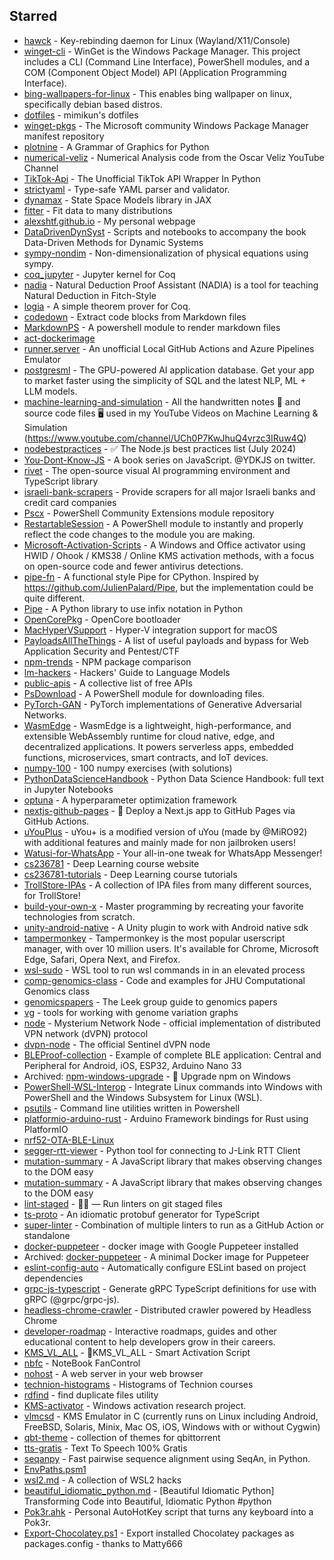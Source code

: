 ## Starred
- [hawck](https://github.com/snyball/hawck) - Key-rebinding daemon for Linux (Wayland/X11/Console)  
- [winget-cli](https://github.com/microsoft/winget-cli) - WinGet is the Windows Package Manager. This project includes a CLI (Command Line Interface), PowerShell modules, and a COM (Component Object Model) API (Application Programming Interface).  
- [bing-wallpapers-for-linux](https://github.com/whizzzkid/bing-wallpapers-for-linux) - This enables bing wallpaper on linux, specifically debian based distros.  
- [dotfiles](https://github.com/mimikun/dotfiles) - mimikun's dotfiles  
- [winget-pkgs](https://github.com/microsoft/winget-pkgs) - The Microsoft community Windows Package Manager manifest repository  
- [plotnine](https://github.com/has2k1/plotnine) - A Grammar of Graphics for Python  
- [numerical-veliz](https://github.com/osveliz/numerical-veliz) - Numerical Analysis code from the Oscar Veliz YouTube Channel  
- [TikTok-Api](https://github.com/davidteather/TikTok-Api) - The Unofficial TikTok API Wrapper In Python  
- [strictyaml](https://github.com/crdoconnor/strictyaml) - Type-safe YAML parser and validator.  
- [dynamax](https://github.com/probml/dynamax) - State Space Models library in JAX  
- [fitter](https://github.com/cokelaer/fitter) - Fit data to many distributions   
- [alexshtf.github.io](https://github.com/alexshtf/alexshtf.github.io) - My personal webpage  
- [DataDrivenDynSyst](https://github.com/jbramburger/DataDrivenDynSyst) - Scripts and notebooks to accompany the book Data-Driven Methods for Dynamic Systems  
- [sympy-nondim](https://github.com/cheind/sympy-nondim) - Non-dimensionalization of physical equations using sympy.  
- [coq_jupyter](https://github.com/EugeneLoy/coq_jupyter) - Jupyter kernel for Coq  
- [nadia](https://github.com/daviromero/nadia) - Natural Deduction Proof Assistant (NADIA) is a tool for teaching Natural Deduction in Fitch-Style  
- [logia](https://github.com/siladitya-basu/logia) - A simple theorem prover for Coq.  
- [codedown](https://github.com/earldouglas/codedown) - Extract code blocks from Markdown files  
- [MarkdownPS](https://github.com/Sarafian/MarkdownPS) - A powershell module to render markdown files  
- [act-dockerimage](https://github.com/JustinGrote/act-dockerimage)  
- [runner.server](https://github.com/ChristopherHX/runner.server) - An unofficial Local GitHub Actions and Azure Pipelines Emulator  
- [postgresml](https://github.com/postgresml/postgresml) - The GPU-powered AI application database. Get your app to market faster using the simplicity of SQL and the latest NLP, ML + LLM models.  
- [machine-learning-and-simulation](https://github.com/Ceyron/machine-learning-and-simulation) - All the handwritten notes 📝 and source code files 🖥️ used in my YouTube Videos on Machine Learning & Simulation (https://www.youtube.com/channel/UCh0P7KwJhuQ4vrzc3IRuw4Q)  
- [nodebestpractices](https://github.com/goldbergyoni/nodebestpractices) - :white_check_mark:  The Node.js best practices list (July 2024)  
- [You-Dont-Know-JS](https://github.com/getify/You-Dont-Know-JS) - A book series on JavaScript. @YDKJS on twitter.  
- [rivet](https://github.com/Ironclad/rivet) - The open-source visual AI programming environment and TypeScript library  
- [israeli-bank-scrapers](https://github.com/eshaham/israeli-bank-scrapers) - Provide scrapers for all major Israeli banks and credit card companies  
- [Pscx](https://github.com/Pscx/Pscx) - PowerShell Community Extensions module repository  
- [RestartableSession](https://github.com/mdgrs-mei/RestartableSession) - A PowerShell module to instantly and properly reflect the code changes to the module you are making.   
- [Microsoft-Activation-Scripts](https://github.com/massgravel/Microsoft-Activation-Scripts) - A Windows and Office activator using HWID / Ohook / KMS38 / Online KMS activation methods, with a focus on open-source code and fewer antivirus detections.  
- [pipe-fn](https://github.com/Xython/pipe-fn) - A functional style Pipe for CPython. Inspired by https://github.com/JulienPalard/Pipe, but the implementation could be quite different.  
- [Pipe](https://github.com/JulienPalard/Pipe) - A Python library to use infix notation in Python  
- [OpenCorePkg](https://github.com/acidanthera/OpenCorePkg) - OpenCore bootloader  
- [MacHyperVSupport](https://github.com/acidanthera/MacHyperVSupport) - Hyper-V integration support for macOS  
- [PayloadsAllTheThings](https://github.com/swisskyrepo/PayloadsAllTheThings) - A list of useful payloads and bypass for Web Application Security and Pentest/CTF  
- [npm-trends](https://github.com/uidotdev/npm-trends) - NPM package comparison  
- [lm-hackers](https://github.com/fastai/lm-hackers) - Hackers' Guide to Language Models  
- [public-apis](https://github.com/public-apis/public-apis) - A collective list of free APIs  
- [PsDownload](https://github.com/DanGough/PsDownload) - A PowerShell module for downloading files.  
- [PyTorch-GAN](https://github.com/eriklindernoren/PyTorch-GAN) - PyTorch implementations of Generative Adversarial Networks.  
- [WasmEdge](https://github.com/WasmEdge/WasmEdge) - WasmEdge is a lightweight, high-performance, and extensible WebAssembly runtime for cloud native, edge, and decentralized applications. It powers serverless apps, embedded functions, microservices, smart contracts, and IoT devices.  
- [numpy-100](https://github.com/rougier/numpy-100) - 100 numpy exercises (with solutions)  
- [PythonDataScienceHandbook](https://github.com/jakevdp/PythonDataScienceHandbook) - Python Data Science Handbook: full text in Jupyter Notebooks  
- [optuna](https://github.com/optuna/optuna) - A hyperparameter optimization framework  
- [nextjs-github-pages](https://github.com/gregrickaby/nextjs-github-pages) - 🚀 Deploy a Next.js app to GitHub Pages via GitHub Actions.  
- [uYouPlus](https://github.com/qnblackcat/uYouPlus) - uYou+ is a modified version of uYou (made by @MiRO92) with additional features and mainly made for non jailbroken users!  
- [Watusi-for-WhatsApp](https://github.com/FouadRaheb/Watusi-for-WhatsApp) - Your all-in-one tweak for WhatsApp Messenger!  
- [cs236781](https://github.com/vistalab-technion/cs236781) - Deep Learning course website  
- [cs236781-tutorials](https://github.com/vistalab-technion/cs236781-tutorials) - Deep Learning course tutorials  
- [TrollStore-IPAs](https://github.com/swaggyP36000/TrollStore-IPAs) - A collection of IPA files from many different sources, for TrollStore!  
- [build-your-own-x](https://github.com/codecrafters-io/build-your-own-x) - Master programming by recreating your favorite technologies from scratch.  
- [unity-android-native](https://github.com/Suvitruf/unity-android-native) - A Unity plugin to work with Android native sdk  
- [tampermonkey](https://github.com/Tampermonkey/tampermonkey) - Tampermonkey is the most popular userscript manager, with over 10 million users. It's available for Chrome, Microsoft Edge, Safari, Opera Next, and Firefox.   
- [wsl-sudo](https://github.com/Chronial/wsl-sudo) - WSL tool to run wsl commands in in an elevated process  
- [comp-genomics-class](https://github.com/BenLangmead/comp-genomics-class) - Code and examples for JHU Computational Genomics class  
- [genomicspapers](https://github.com/jtleek/genomicspapers) - The Leek group guide to genomics papers  
- [vg](https://github.com/vgteam/vg) - tools for working with genome variation graphs  
- [node](https://github.com/mysteriumnetwork/node) - Mysterium Network Node -  official implementation of distributed VPN network (dVPN) protocol  
- [dvpn-node](https://github.com/sentinel-official/dvpn-node) - The official Sentinel dVPN node  
- [BLEProof-collection](https://github.com/alexanderlavrushko/BLEProof-collection) - Example of complete BLE application: Central and Peripheral for Android, iOS, ESP32, Arduino Nano 33  
- Archived: [npm-windows-upgrade](https://github.com/felixrieseberg/npm-windows-upgrade) - :rocket: Upgrade npm on Windows  
- [PowerShell-WSL-Interop](https://github.com/mikebattista/PowerShell-WSL-Interop) - Integrate Linux commands into Windows with PowerShell and the Windows Subsystem for Linux (WSL).  
- [psutils](https://github.com/lukesampson/psutils) - Command line utilities written in Powershell  
- [platformio-arduino-rust](https://github.com/dzervas/platformio-arduino-rust) - Arduino Framework bindings for Rust using PlatformIO  
- [nrf52-OTA-BLE-Linux](https://github.com/chiararuggeri/nrf52-OTA-BLE-Linux)  
- [segger-rtt-viewer](https://github.com/bojanpotocnik/segger-rtt-viewer) - Python tool for connecting to J-Link RTT Client  
- [mutation-summary](https://github.com/rafaelw/mutation-summary) - A JavaScript library that makes observing changes to the DOM easy  
- [mutation-summary](https://github.com/mmacfadden/mutation-summary) - A JavaScript library that makes observing changes to the DOM easy  
- [lint-staged](https://github.com/lint-staged/lint-staged) - 🚫💩 — Run linters on git staged files  
- [ts-proto](https://github.com/stephenh/ts-proto) - An idiomatic protobuf generator for TypeScript  
- [super-linter](https://github.com/super-linter/super-linter) - Combination of multiple linters to run as a GitHub Action or standalone  
- [docker-puppeteer](https://github.com/alekzonder/docker-puppeteer) - docker image with Google Puppeteer installed  
- Archived: [docker-puppeteer](https://github.com/buildkite/docker-puppeteer) - A minimal Docker image for Puppeteer  
- [eslint-config-auto](https://github.com/davidjbradshaw/eslint-config-auto) - Automatically configure ESLint based on project dependencies  
- [grpc-js-typescript](https://github.com/badsyntax/grpc-js-typescript) - Generate gRPC TypeScript definitions for use with gRPC (@grpc/grpc-js).  
- [headless-chrome-crawler](https://github.com/yujiosaka/headless-chrome-crawler) - Distributed crawler powered by Headless Chrome  
- [developer-roadmap](https://github.com/kamranahmedse/developer-roadmap) - Interactive roadmaps, guides and other educational content to help developers grow in their careers.  
- [KMS_VL_ALL](https://github.com/kkkgo/KMS_VL_ALL) - 🔑KMS_VL_ALL - Smart Activation Script  
- [nbfc](https://github.com/hirschmann/nbfc) - NoteBook FanControl  
- [nohost](https://github.com/humphd/nohost) - A web server in your web browser  
- [technion-histograms](https://github.com/michael-maltsev/technion-histograms) - Histograms of Technion courses  
- [rdfind](https://github.com/pauldreik/rdfind) - find duplicate files utility  
- [KMS-activator](https://github.com/CHEF-KOCH/KMS-activator) - Windows activation research project.  
- [vlmcsd](https://github.com/Wind4/vlmcsd) - KMS Emulator in C (currently runs on Linux including Android, FreeBSD, Solaris, Minix, Mac OS, iOS, Windows with or without Cygwin)  
- [qbt-theme](https://github.com/jagannatharjun/qbt-theme) - collection of themes for qbittorrent  
- [tts-gratis](https://github.com/afkar-zoldyck/tts-gratis) - Text To Speech 100% Gratis  
- [seqanpy](https://github.com/iosonofabio/seqanpy) - Fast pairwise sequence alignment using SeqAn, in Python.  
- [EnvPaths.psm1](https://gist.github.com/jaw/4d1d858b87a5c208fbe42fd4d4aa97a4)  
- [wsl2.md](https://gist.github.com/hucsmn/da1dbc2eb5903cb3143c35313623e7b0) - A collection of WSL2 hacks  
- [beautiful_idiomatic_python.md](https://gist.github.com/0x4D31/f0b633548d8e0cfb66ee3bea6a0deff9) - [Beautiful Idiomatic Python] Transforming Code into Beautiful, Idiomatic Python #python  
- [Pok3r.ahk](https://gist.github.com/JarvisPrestidge/189ffb4da71397f221c1) - Personal AutoHotKey script that turns any keyboard into a Pok3r.  
- [Export-Chocolatey.ps1](https://gist.github.com/alimbada/449ddf65b4ef9752eff3) - Export installed Chocolatey packages as packages.config - thanks to Matty666  
